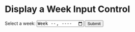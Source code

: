 <!DOCTYPE html>

<html>
<body>

<h1>Display a Week Input Control</h1>

<form action="/action_page.php">
  <label for="week">Select a week:</label>
  <input type="week" id="week" name="week">
  <input type="submit" value="Submit">
</form>

</body>
</html>

